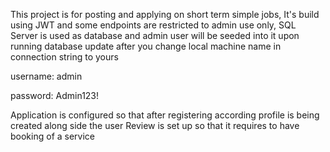 This project is for posting and applying on short term simple jobs,
It's build using JWT and some endpoints are restricted to admin use only, SQL Server is used as database and admin user will be seeded into it upon running database update after you change local machine name in connection string to yours

username: admin

password: Admin123!

Application is configured so that after registering according profile is being created along side the user
Review is set up so that it requires to have booking of a service
